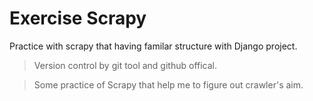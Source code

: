 # Exercise Scrapy

Practice with scrapy that having familar structure with Django project.

> Version control by git tool and github offical.

> Some practice of Scrapy that help me to figure out crawler's aim.
